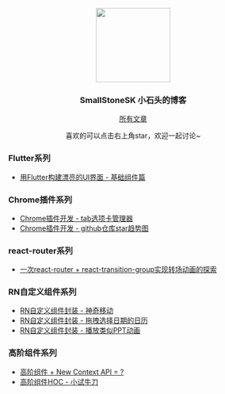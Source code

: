 <p align="center">
  <img width="150" height="150" src="https://avatars0.githubusercontent.com/u/17713870?s=400&u=f5a05ce83b3cac3b496df6414b342f0b007d9721&v=4"/>
</p>

<h3 align="center">SmallStoneSK 小石头的博客</h3>

<p align="center"><a href="https://github.com/SmallStoneSK/Blog/issues">所有文章</a></p>
<p align="center">喜欢的可以点击右上角star，欢迎一起讨论~</p>

<h3>Flutter系列</h3>
<ul>
  <li><a href="https://github.com/SmallStoneSK/Blog/issues/12" target="_blank">用Flutter构建漂亮的UI界面 - 基础组件篇</a></li>
</ul>

<h3>Chrome插件系列</h3>
<ul>
  <li><a href="https://github.com/SmallStoneSK/Blog/issues/11" target="_blank">Chrome插件开发 - tab选项卡管理器</a></li>
  <li><a href="https://github.com/SmallStoneSK/Blog/issues/10" target="_blank">Chrome插件开发 - github仓库star趋势图</a></li>
</ul>

<h3>react-router系列</h3>
<ul>
  <li><a href="https://github.com/SmallStoneSK/Blog/issues/8" target="_blank">一次react-router + react-transition-group实现转场动画的探索</a></li>
</ul>

<h3>RN自定义组件系列</h3>
<ul>
  <li><a href="https://github.com/SmallStoneSK/Blog/issues/4" target="_blank">RN自定义组件封装 - 神奇移动</a></li>
  <li><a href="https://github.com/SmallStoneSK/Blog/issues/2" target="_blank">RN自定义组件封装 - 拖拽选择日期的日历</a></li>
  <li><a href="https://github.com/SmallStoneSK/Blog/issues/1" target="_blank">RN自定义组件封装 - 播放类似PPT动画</a></li>
</ul>

<h3>高阶组件系列</h3>
<ul>
  <li><a href="https://github.com/SmallStoneSK/Blog/issues/7" target="_blank">高阶组件 + New Context API = ?</a></li>
  <li><a href="https://github.com/SmallStoneSK/Blog/issues/6" target="_blank">高阶组件HOC - 小试牛刀</a></li>
</ul>
